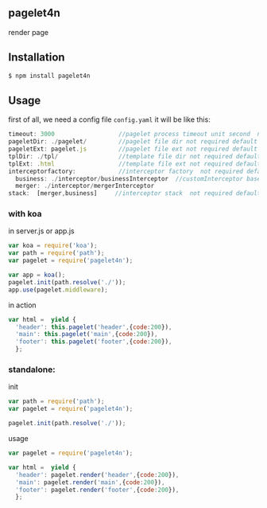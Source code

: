 ## pagelet4n
render page

## Installation

```bash
$ npm install pagelet4n
```

## Usage

first of all, we need a config file `config.yaml` it will be like this:

```js
timeout: 3000                  //pagelet process timeout unit second  not required default 3000
pageletDir: ./pagelet/         //pagelet file dir not required default ./
pageletExt: pagelet.js         //pagelet file ext not required default ./
tplDir: ./tpl/                 //template file dir not required default ./
tplExt: .html                  //template file ext not required default ./
interceptorfactory:            //interceptor factory  not required default [merger,business]
  business: ./interceptor/businessInterceptor  //customInterceptor basedir is pagelet.init(basedir), key is for stack
  merger: ./interceptor/mergerInterceptor
stack:  [merger,business]     //interceptor stack  not required default [merger,business]
```

### with koa 

in server.js or app.js
```js
var koa = require('koa');
var path = require('path');
var pagelet = require('pagelet4n');

var app = koa();
pagelet.init(path.resolve('./'));
app.use(pagelet.middleware);
```

in action
```js
var html =  yield { 
  'header': this.pagelet('header',{code:200}),
  'main': this.pagelet('main',{code:200}),
  'footer': this.pagelet('footer',{code:200}),
  };
```


### standalone:
init
```js
var path = require('path');
var pagelet = require('pagelet4n');

pagelet.init(path.resolve('./'));
```

usage
```js
var pagelet = require('pagelet4n');

var html =  yield { 
  'header': pagelet.render('header',{code:200}),
  'main': pagelet.render('main',{code:200}),
  'footer': pagelet.render('footer',{code:200}),
  };
```
